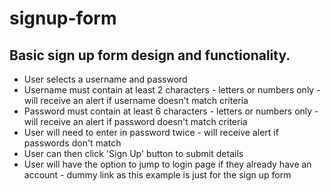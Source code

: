 # signup-form

## Basic sign up form design and functionality.

* User selects a username and password
* Username must contain at least 2 characters - letters or numbers only - will receive an alert if username doesn't match criteria
* Password must contain at least 6 characters - letters or numbers only - will receive an alert if password doesn't match criteria
* User will need to enter in password twice - will receive alert if passwords don't match
* User can then click 'Sign Up' button to submit details
* User will have the option to jump to login page if they already have an account - dummy link as this example is just for the sign up form
